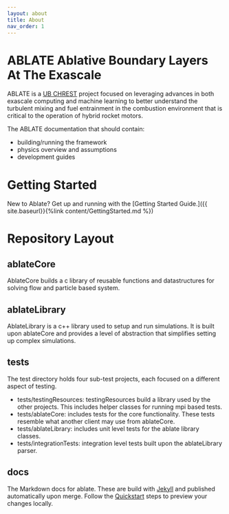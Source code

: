```yaml
---
layout: about
title: About
nav_order: 1
---
```

# **ABLATE** **A**blative **B**oundary **L**ayers **A**t **T**he **E**xascale

ABLATE is a [UB CHREST](https://www.buffalo.edu/chrest.html) project focused on leveraging advances in both exascale computing and machine learning to better understand the turbulent mixing and fuel entrainment in the combustion environment that is critical to the operation of hybrid rocket motors.

The ABLATE documentation that should contain:
* building/running the framework
* physics overview and assumptions
* development guides

# Getting Started
New to Ablate? Get up and running with the [Getting Started Guide.]({{ site.baseurl}}{%link content/GettingStarted.md  %})

# Repository Layout
## ablateCore
AblateCore builds a c library of reusable functions and datastructures for solving flow and particle based system.

## ablateLibrary
AblateLibrary is a c++ library used to setup and run simulations.  It is built upon ablateCore and provides a level of abstraction that simplifies setting up complex simulations.

## tests
The test directory holds four sub-test projects, each focused on a different aspect of testing.

- tests/testingResources: testingResources build a library used by the other projects.  This includes helper classes for running mpi based tests.
- tests/ablateCore: includes tests for the core functionality.  These tests resemble what another client may use from ablateCore.
- tests/ablateLibrary: includes unit level tests for the ablate library classes.
- tests/integrationTests: integration level tests built upon the ablateLibrary parser.

## docs
The Markdown docs for ablate.  These are build with [Jekyll](jekyllrb.com) and published automatically upon merge. Follow the [Quickstart](https://jekyllrb.com/docs/) steps to preview your changes locally.  